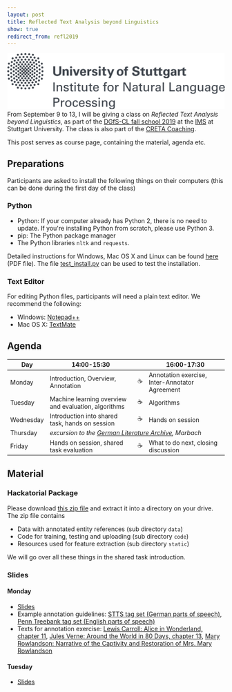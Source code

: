 ```yaml
---
layout: post
title: Reflected Text Analysis beyond Linguistics
show: true
redirect_from: refl2019
---
```


![Cologne](/assets/2019-09-06-reflected-text-analysis/unilogo-ims_en.png)
From September 9 to 13, I will be giving a class on *Reflected Text Analysis beyond Linguistics*, as part of the [DGfS-CL fall school 2019](https://dgfs-clschool19.github.io) at the [IMS](https://www.ims.uni-stuttgart.de) at Stuttgart University. The class is also part of the [CRETA Coaching](https://www.creta.uni-stuttgart.de/coaching).

This post serves as course page, containing the material, agenda etc.


## <a name="Preparations"></a>Preparations

Participants are asked to install the following things on their computers (this can be done during the first day of the class)

### Python

- Python: If your computer already has Python 2, there is no need to update. If you're installing Python from scratch, please use Python 3.
- pip: The Python package manager
- The Python libraries `nltk` and `requests`.

Detailed instructions for Windows, Mac OS X and Linux can be found [here](/assets/2019-09-06-reflected-text-analysis/installation-instructions.pdf) (PDF file). The file [test_install.py](/assets/2019-09-06-reflected-text-analysis/test_install.py) can be used to test the installation.

### Text Editor

For editing Python files, participants will need a plain text editor. We recommend the following:

- Windows: [Notepad++](https://notepad-plus-plus.org)
- Mac OS X: [TextMate](https://macromates.com)

## <a name="Agenda"></a>Agenda

<table class="schedule">
  <thead>
    <tr>
      <th>Day</th>
      <th>14:00-15:30</th>
      <th>&nbsp;</th>
      <th>16:00-17:30</th>
    </tr>
  </thead>
  <tbody>
    <tr>
      <td>Monday</td>
      <td>Introduction, Overview, Annotation</td>
      <td>☕</td>
      <td>Annotation exercise, Inter-Annotator Agreement</td>
    </tr>
    <tr>
      <td>Tuesday</td>
      <td>Machine learning overview and evaluation, algorithms</td>
      <td>☕</td>
      <td>Algorithms</td>
    </tr>
    <tr>
      <td>Wednesday</td>
      <td>Introduction into shared task, hands on session</td>
      <td>☕</td>
      <td>Hands on session</td>
    </tr>
    <tr>
      <td>Thursday</td>
      <td colspan="3"><em>excursion to the <a href="https://www.dla-marbach.de/en">German Literature Archive</a>, Marbach</em></td>
    </tr>
    <tr>
      <td>Friday</td>
      <td>Hands on session, shared task evaluation</td>
      <td>☕</td>
      <td>What to do next, closing discussion</td>
    </tr>
  </tbody>
</table>



## <a name="Material"></a>Material

### Hackatorial Package

Please download [this zip file]() and extract it into a directory on your drive. The zip file contains

- Data with annotated entity references (sub directory `data`)
- Code for training, testing and uploading (sub directory `code`)
- Resources used for feature extraction (sub directory `static`)

We will go over all these things in the shared task introduction.


### Slides

#### Monday
- [Slides](/assets/2019-09-06-reflected-text-analysis/Monday.pdf)
- Example annotation guidelines: [STTS tag set (German parts of speech)](/assets/2019-09-06-reflected-text-analysis/STTS_Guide.pdf), [Penn Treebank tag set (English parts of speech)](/assets/2019-09-06-reflected-text-analysis/Penn-Treebank-Tagset.pdf)
 - Texts for annotation exercise: [Lewis Carroll: Alice in Wonderland, chapter 11](/assets/2019-09-06-reflected-text-analysis/Alice.pdf), [Jules Verne: Around the World in 80 Days, chapter 13](/assets/2019-09-06-reflected-text-analysis/80days.pdf), [Mary Rowlandson: Narrative of the Captivity and Restoration of Mrs. Mary Rowlandson](/assets/2019-09-06-reflected-text-analysis/MaryRowlandson.pdf)

#### Tuesday
- [Slides]()

